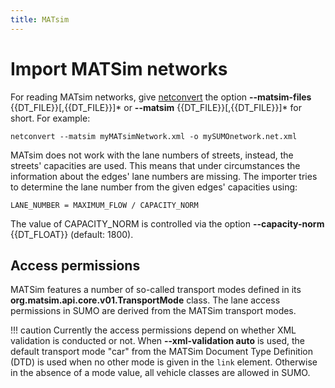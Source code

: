 ```yaml
---
title: MATsim
---
```

# Import MATSim networks

For reading MATsim networks, give [netconvert](../../netconvert.md)
the option **--matsim-files** {{DT_FILE}}\[,{{DT_FILE}}\]\* or **--matsim** {{DT_FILE}}\[,{{DT_FILE}}\]\* for short. For example:

```
netconvert --matsim myMATsimNetwork.xml -o mySUMOnetwork.net.xml
```

MATsim does not work with the lane numbers of streets, instead, the
streets' capacities are used. This means that under circumstances the
information about the edges' lane numbers are missing. The importer tries
to determine the lane number from the given edges' capacities using:

```
LANE_NUMBER = MAXIMUM_FLOW / CAPACITY_NORM
```

The value of CAPACITY_NORM is controlled via the option **--capacity-norm** {{DT_FLOAT}} (default:
1800).

## Access permissions

MATSim features a number of so-called transport modes defined in its **org.matsim.api.core.v01.TransportMode** class. The lane access
permissions in SUMO are derived from the MATSim transport modes.

!!! caution
    Currently the access permissions depend on whether XML validation is conducted or not. When **--xml-validation auto** is used, the default
    transport mode "car" from the MATSim Document Type Definition (DTD) is used when no other mode is given in the `link` element. Otherwise
    in the absence of a mode value, all vehicle classes are allowed in SUMO.

